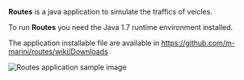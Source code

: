 **Routes** is a java application to  simulate the traffics of veicles.

To run **Routes** you need the Java 1.7 runtime environment installed.

The application installable file are available in https://github.com/m-marini/routes/wiki/Downloads

![Routes application sample image](https://raw.github.com/m-marini/routes/master/images/routes-sample.png)
